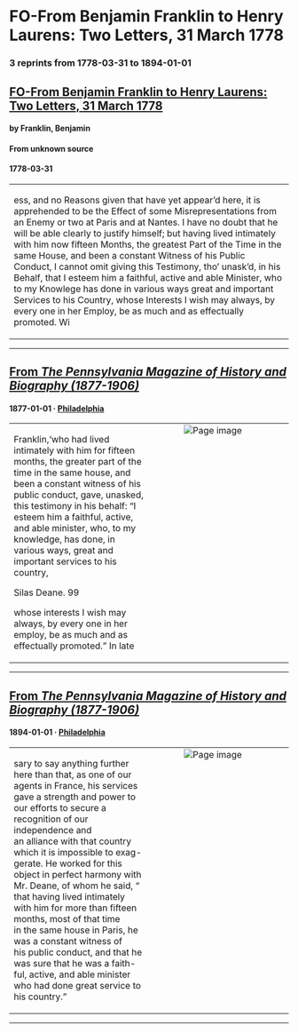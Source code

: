 
# FO-From Benjamin Franklin to Henry Laurens: Two Letters, 31 March 1778

### 3 reprints from 1778-03-31 to 1894-01-01

## [FO-From Benjamin Franklin to Henry Laurens: Two Letters, 31 March 1778](https://founders.archives.gov/documents/Franklin/01-26-02-0150)

#### by Franklin, Benjamin

#### From unknown source

#### 1778-03-31

<table style="width: 100%;"><tr><td style="width: 50%">

ess, and no Reasons given that have yet appear’d here, it is apprehended to be the Effect of some Misrepresentations from an Enemy or two at Paris and at Nantes. I have no doubt that he will be able clearly to justify himself; but having lived intimately with him now fifteen Months, the greatest Part of the Time in the same House, and been a constant Witness of his Public Conduct, I cannot omit giving this Testimony, tho’ unask’d, in his Behalf, that I esteem him a faithful, active and able Minister, who to my Knowlege has done in various ways great and important Services to his Country, whose Interests I wish may always, by every one in her Employ, be as much and as effectually promoted. Wi
</td></tr></table>

---

## [From _The Pennsylvania Magazine of History and Biography (1877-1906)_](https://archive.org/details/sim_pennsylvania-magazine-of-history-and-biography_1877_1_1/page/n97/mode/1up?view=theater)

#### 1877-01-01 &middot; [Philadelphia](http://dbpedia.org/resource/Philadelphia)

<table style="width: 100%;"><tr><td style="width: 50%">

  
Franklin,‘who had lived intimately with him for fifteen  
months, the greater part of the time in the same house, and  
been a constant witness of his public conduct, gave, unasked,  
this testimony in his behalf: “I esteem him a faithful, active,  
and able minister, who, to my knowledge, has done, in  
various ways, great and important services to his country,  
  
  
  
Silas Deane. 99  
  
whose interests I wish may always, by every one in her  
employ, be as much and as effectually promoted.” In late
</td><td style="width: 50%; max-height: 75%; margin: auto; display: block;">
<img alt="Page image" src="https://iiif.archive.org/iiif/sim_pennsylvania-magazine-of-history-and-biography_1877_1_1&#0036;97/pct:30.075503,73.074777,56.375839,9.960938/600,/0/default.jpg"/>
</td>
</tr></table>

---

## [From _The Pennsylvania Magazine of History and Biography (1877-1906)_](https://archive.org/details/sim_pennsylvania-magazine-of-history-and-biography_1894_18_3/page/n11/mode/1up?view=theater)

#### 1894-01-01 &middot; [Philadelphia](http://dbpedia.org/resource/Philadelphia)

<table style="width: 100%;"><tr><td style="width: 50%">

  
sary to say anything further here than that, as one of our  
agents in France, his services gave a strength and power to  
our efforts to secure a recognition of our independence and  
an alliance with that country which it is impossible to exag-  
gerate. He worked for this object in perfect harmony with  
Mr. Deane, of whom he said, “ that having lived intimately  
with him for more than fifteen months, most of that time  
in the same house in Paris, he was a constant witness of  
his public conduct, and that he was sure that he was a faith-  
ful, active, and able minister who had done great service to  
his country.”
</td><td style="width: 50%; max-height: 75%; margin: auto; display: block;">
<img alt="Page image" src="https://iiif.archive.org/iiif/sim_pennsylvania-magazine-of-history-and-biography_1894_18_3&#0036;11/pct:25.549227,52.735645,55.004068,17.849404/600,/0/default.jpg"/>
</td>
</tr></table>

---


